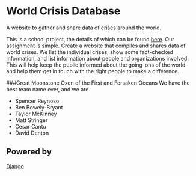 World Crisis Database
=====================
A website to gather and share data of crises around the world.

This is a school project, the details of which can be found [here](http://www.cs.utexas.edu/users/downing/cs373/drupal/wcdb1).
Our assignment is simple.
Create a website that compiles and shares data of world crises.  We list the individual crises, show some fact-checked information, and list information about people and organizations involved.
This will help keep the public informed about the going-ons of the world and help them get in touch with the right people to make a difference.

###Great Moonstone Oxen of the First and Forsaken Oceans
We have the best team name ever, and we are
* Spencer Reynoso
* Ben Bowely-Bryant
* Taylor McKinney
* Matt Stringer
* Cesar Cantu
* David Denton

Powered by
----------
[Django](https://www.djangoproject.com/)